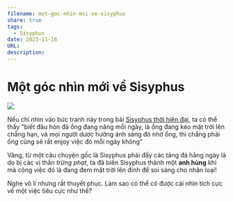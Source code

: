 ```yaml
---
filename: mot-goc-nhin-moi-ve-sisyphus
share: true
tags:
  - Sisyphus
date: 2023-11-16
URL: 
description: 
---
```


# Một góc nhìn mới về Sisyphus

![](https://i.imgur.com/SP5avNZ.png)

Nếu chỉ nhìn vào bức tranh này trong bài [Sisyphus thời hiện đại](./sisyphus-thoi-hien-dai.md), ta có thể thấy "biết đâu hòn đá ổng đang nâng mỗi ngày, là ổng đang kéo mặt trời lên chẳng hạn, và mọi người dược hưởng ánh sáng đó nhờ ổng, thì chẳng phải ổng cũng sẽ rất enjoy việc đó mỗi ngày không"

Vâng, từ một câu chuyện gốc là Sisyphus phải đẩy các tảng đá hằng ngày là do bị các vị thần *trừng phạt*, ta đã biến Sisyphus thành một **anh hùng** khi mà công việc đó là đang đem mặt trời lên đỉnh để soi sáng cho nhân loại!

Nghe vô lí nhưng rất thuyết phục. Làm sao có thể có được cái nhìn tích cực về một việc tiêu cực như thế?

